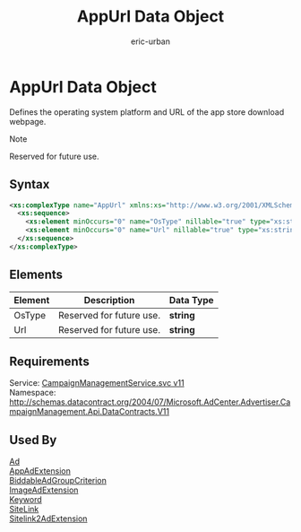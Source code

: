﻿---
title: AppUrl Data Object
ms.service: bing-ads-campaign-management
ms.topic: article
author: eric-urban
ms.author: eur
---
# AppUrl Data Object
Defines the operating system platform and URL of the app store download webpage.

> [!NOTE]
> Reserved for future use.

## Syntax
```xml
<xs:complexType name="AppUrl" xmlns:xs="http://www.w3.org/2001/XMLSchema">
  <xs:sequence>
    <xs:element minOccurs="0" name="OsType" nillable="true" type="xs:string" />
    <xs:element minOccurs="0" name="Url" nillable="true" type="xs:string" />
  </xs:sequence>
</xs:complexType>
```

## <a name="elements"></a>Elements

|Element|Description|Data Type|
|-----------|---------------|-------------|
|<a name="ostype"></a>OsType|Reserved for future use.|**string**|
|<a name="url"></a>Url|Reserved for future use.|**string**|

## Requirements
Service: [CampaignManagementService.svc v11](https://campaign.api.bingads.microsoft.com/Api/Advertiser/CampaignManagement/v11/CampaignManagementService.svc)  
Namespace: http://schemas.datacontract.org/2004/07/Microsoft.AdCenter.Advertiser.CampaignManagement.Api.DataContracts.V11  

## Used By
[Ad](ad.md)  
[AppAdExtension](appadextension.md)  
[BiddableAdGroupCriterion](biddableadgroupcriterion.md)  
[ImageAdExtension](imageadextension.md)  
[Keyword](keyword.md)  
[SiteLink](sitelink.md)  
[Sitelink2AdExtension](sitelink2adextension.md)  
